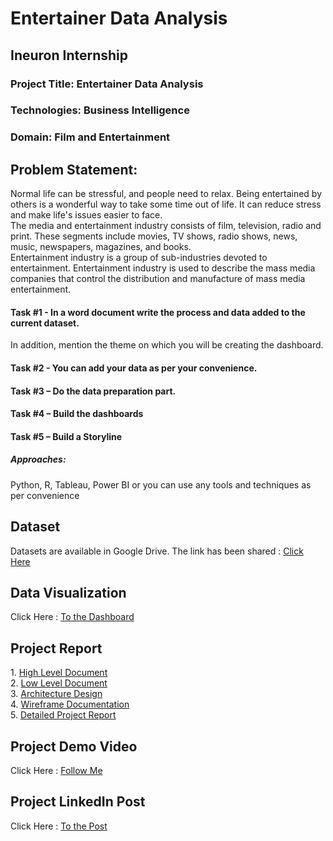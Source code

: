 
<!DOCTYPE html>
<html lang = "en">
<body>
    <h1>Entertainer Data Analysis</h1>
    <h2>Ineuron Internship</h2>
    <h3>Project Title: Entertainer Data Analysis</h3>
    <h3>Technologies: Business Intelligence</h3>
    <h3>Domain: Film and Entertainment</h3>
    <h2>Problem Statement:</h2>
<p>Normal life can be stressful, and people need to relax. Being entertained by others 
is a wonderful way to take some time out of life. 
It can reduce stress and make life's issues easier to face. <br>The media and entertainment industry consists of film, 
television, radio and print. These segments include movies, TV shows, radio shows, 
news, music, newspapers, magazines, and books. <br>Entertainment industry is a group of 
sub-industries devoted to entertainment. Entertainment industry is used to describe the 
mass media companies that control the distribution and manufacture of mass 
media entertainment.</p>
<p><h4>Task #1 - In a word document write the process and data added to the current dataset.</h4></p> 
<p1>In addition, mention the theme on which you will be creating the dashboard.</p1>
<p><h4>Task #2 - You can add your data as per your convenience.</h4></p>
<p><h4>Task #3 – Do the data preparation part.</h4></p>
<p><h4>Task #4 – Build the dashboards</h4></p>
<p><h4>Task #5 – Build a Storyline</h4></p>

<p><h5>Approaches:</h5></p>
<p>Python, R, Tableau, Power BI or you can use any tools and techniques as per convenience</p>

<h2>Dataset</h2>
Datasets are available in Google Drive. The link has been shared : 
<a href = "https://drive.google.com/drive/folders/1sJm4vy-qfuk3CFgE_zMMPGVYFmoIg35n" target = "_blank">Click Here</a><br>

<h2>Data Visualization</h2>
Click Here :      
<a href = "https://public.tableau.com/shared/XZ8W9FRMC?:display_count=n&:origin=viz_share_link">To the Dashboard</a>
<h2>Project Report</h2>
1. <a href="https://drive.google.com/file/d/1Djb9np4sxtgnKI81gTcyiJzuMgfeKZ7y/view?usp=drive_link">High Level Document</a><br>
2. <a href="https://drive.google.com/file/d/1cDwWYDzN9Vbm5D1YGPB1obEsbwf1xYa9/view?usp=drive_link">Low Level Document</a><br>
3. <a href="https://drive.google.com/file/d/12llymNfoD22uuoG7yaQW_0zL9czN0Q77/view?usp=drive_link">Architecture Design</a><br>
4. <a href="https://drive.google.com/file/d/10j68Inb78tRjtbr_0mCPoq9aXSRcf031/view?usp=drive_link">Wireframe Documentation</a><br>
5. <a href = "https://docs.google.com/presentation/d/13tPQ9uHoaQYzH6uq_e49HG1UCh_WOHaW/edit?usp=drive_link&ouid=103790596601385413985&rtpof=true&sd=true">Detailed Project Report</a>
<h2>Project Demo Video</h2>
Click Here : <a href = "https://youtu.be/x8VApNmv4Qw?si=axs8S_4N2Eozrq1U">Follow Me</a>
<h2>Project LinkedIn Post</h2>
Click Here : <a href = "https://www.linkedin.com/feed/update/urn:li:activity:7101522957176365056/">To the Post</a>

  </body>
</html>
